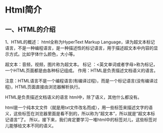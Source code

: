 # Html简介
## 一、HTML的介绍
1、HTML的概述：
 html全称为HyperText Markup Language，译为超文本标记语言，不是一种编程语言，是一种描述性的标记语言，用于描述超文本中内容的显示方式。比如字体什么颜色，大小等。

超文本：音频，视频，图片称为超文本。
标记 ：<英文单词或者字母>称为标记，一个HTML页面都是由各种标记组成。
作用：HTML是负责描述文档语义的语言。

注意：HTML语言不是一个编程语言(有编译过程)，而是一个标记语言(没有编译过程)，HTML页面直接由浏览器解析执行。

HTML是负责描述文档语义的语言
html中，除了语义，其他什么都没有。

html是一个纯本文文件（就是用txt文件改名而成），用一些标签来描述文字的语义，这些标签在浏览器里面是看不到的，所以称为“超文本”，所以就是“超文本标记语言”了。 所以，接下来，我们肯定要学习一堆html中的标签对儿，这些标签对儿能够给文本不同的语义。